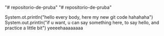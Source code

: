"# repositorio-de-pruba" 
"# repositorio-de-pruba" 

System.ot.println("hello every body, here my new git code hahahaha")
System.out.println("if u want, u can say something here, to say hello, and practice a little bit")
yeeeehaaaaaaaa
